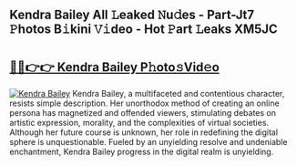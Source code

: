 ## Kendra Bailey All 𝙻eaked 𝙽u𝚍es - Part-Jt7 𝙿hotos B𝚒kini 𝚅𝚒deo - Hot 𝙿art 𝙻eaks XM5JC

# <h2><a href="http://ld48oo1.urlbe.top/?page=Kendra+Bailey">🔗🔗👉👉 Kendra Bailey P𝚑oto𝚜Vid𝚎o</a></h2>

[![Kendra Bailey](https://i.imgur.com/eBuTRDB.gif)](http://ld48oo1.urlbe.top/?page=Kendra+Bailey)
Kendra Bailey, a multifaceted and contentious character, resists simple description. Her unorthodox method of creating an online persona has magnetized and offended viewers, stimulating debates on artistic expression, morality, and the complexities of virtual societies. Although her future course is unknown, her role in redefining the digital sphere is unquestionable. Fueled by an unyielding resolve and undeniable enchantment, Kendra Bailey progress in the digital realm is unyielding.
